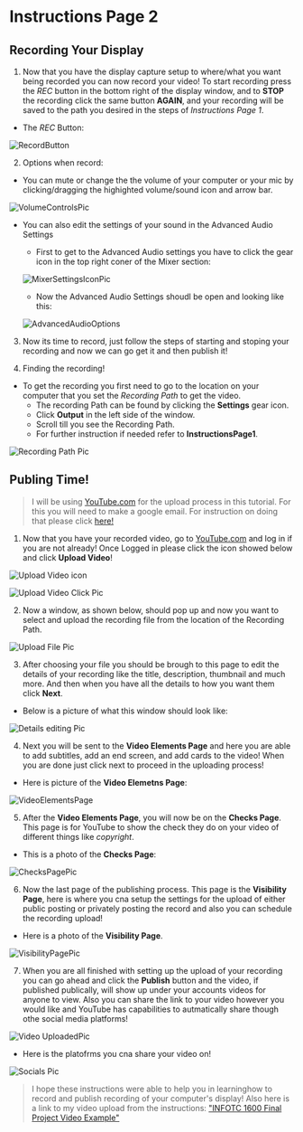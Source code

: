 # Instructions Page 2
 ## Recording Your Display
1. Now that you have the display capture setup to where/what you want being recorded you can now record your video! To start recording press the _REC_ button in the bottom right of the display window, and to **STOP** the recording click the same button **AGAIN**, and your recording will be saved to the path you desired in the steps of _Instructions Page 1_.
  * The _REC_ Button:

![RecordButton](RecordButton.PNG)

2. Options when record:
  * You can mute or change the the volume of your computer or your mic by clicking/dragging the highighted volume/sound icon and arrow bar.
  
 ![VolumeControlsPic](VolmueControlsButtons.PNG)
  * You can also edit the settings of your sound in the Advanced Audio Settings
    * First to get to the Advanced Audio settings you have to click the gear icon in the top right coner of the Mixer section:
     
    ![MixerSettingsIconPic](MixerSettingsIcon.PNG)
    * Now the Advanced Audio Settings shoudl be open and looking like this:

    ![AdvancedAudioOptions](MixerSettings.PNG)

3. Now its time to record, just follow the steps of starting and stoping your recording and now we can go get it and then publish it!

4. Finding the recording! 
  * To get the recording you first need to go to the location on your computer that you set the _Recording Path_ to get the video.
    * The recording Path can be found by clicking the **Settings** gear icon. 
    * Click **Output** in the left side of the window.
    * Scroll till you see the Recording Path.
    * For further instruction if needed refer to **InstructionsPage1**.

![Recording Path Pic](RecordingPathFind.PNG)
## Publing Time!
> I will be using [YouTube.com](https://www.youtube.com/) for the upload process in this tutorial. For this you will need to make a google email. For instruction on doing that please click [here!](https://support.google.com/accounts/answer/27441?hl=en)

1. Now that you have your recorded video, go to [YouTube.com](https://www.youtube.com/) and log in if you are not already! Once Logged in please click the icon showed below and click **Upload Video**!

 ![Upload Video icon](UploadIcon.PNG) 
 
 ![Upload Video Click Pic](UploadVideoPic.PNG)

2. Now a window, as shown below, should pop up and now you want to select and upload the recording file from the location of the Recording Path.

 ![Upload File Pic](FileTransfer.PNG)

3. After choosing your file you should be brough to this page to edit the details of your recording like the title, description, thumbnail and much more. And then when you have all the details to how you want them click **Next**.
 * Below is a picture of what this window should look like:

![Details editing Pic](VideoUploadDetailsPage.PNG)

4. Next you will be sent to the **Video Elements Page** and here you are able to add subtitles, add an end screen, and add cards to the video! When you are done just click next to proceed in the uploading process!
 * Here is picture of the **Video Elemetns Page**:

![VideoElementsPage](VideoElementsPage.PNG)

5. After the **Video Elements Page**, you will now be on the **Checks Page**. This page is for YouTube to show the check they do on your video of different things like _copyright_.
 * This is a photo of the **Checks Page**:

![ChecksPagePic](ChecksPage.PNG)

6. Now the last page of the publishing process. This page is the **Visibility Page**, here is where you cna setup the settings for the upload of either public posting or privately posting the record and also you can schedule the recording upload!
 * Here is a photo of the **Visibility Page**.

![VisibilityPagePic](VisibilitySettings.PNG)

7. When you are all finished with setting up the upload of your recording you can go ahead and click the **Publish** button and the video, if published publically, will show up under your accounts videos for anyone to view. Also you can share the link to your video however you would like and YouTube has capabilities to autmatically share though othe social media platforms!

![Video UploadedPic](VideoUploadFinal.PNG)

 * Here is the platofrms you cna share your video on!

![Socials Pic](SharingPic.PNG)

> I hope these instructions were able to help you in learninghow to record and publish recording of your computer's display! Also here is a link to my video upload from the instructions: ["INFOTC 1600 Final Project Video Example"](https://www.youtube.com/watch?v=hMrLOnR6vrs)
